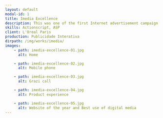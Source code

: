 ```yaml
---
layout: default
modal-id: 1
title: Imedia Excellence
description: This was one of the first Internet advertisement campaign for the brand Imedia Excellence from L'Oreal Paris. In this Ad campaign, a supposed friend of Grazi Mazzafera - Brazilian Actress - speaks with the site visitor while she is interrupted by Grazi's call. Following the shot, the visitor had to input his cellphone number, and suddenly the visitor receives a call from Grazi. All the website's sequence in sync with the phone call. A successful campaign which generated more than 21.000 calls in its first day, 1.000 positive prints, and had more than 1 million access without any media investment. As result of this pioneer campaign, the agency got 2 awards: website of the year and best use of digital media.
skills: Actionscript, ASP
client: L'Oreal Paris
production: Publicidade Interativa
dirpath: /img/works/imedia/
images:
    - path: imedia-excellence-01.jpg
      alt: Home

    - path: imedia-excellence-02.jpg
      alt: Mobile phone

    - path: imedia-excellence-03.jpg
      alt: Grazi call

    - path: imedia-excellence-04.jpg
      alt: Product experience

    - path: imedia-excellence-05.jpg
      alt: Website of the year and Best use of digital media
---
```

